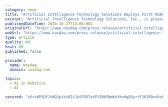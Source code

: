 ```yaml
---
category: news
title: "Artificial Intelligence Technology Solutions Deploys First ROAMEO"
excerpt: "Artificial Intelligence Technology Solutions, Inc., is pleased to announce that its wholly-owned subsidiary Robotic Assistance Devices, Inc. has deployed their first ROAMEO unit at a Fortune 500 client on the East Coast."
publishedDateTime: 2020-10-27T14:00:00Z
originalUrl: "https://www.nasdaq.com/press-release/artificial-intelligence-technology-solutions-deploys-first-roameo-2020-10-27"
webUrl: "https://www.nasdaq.com/press-release/artificial-intelligence-technology-solutions-deploys-first-roameo-2020-10-27"
type: article
quality: 49
heat: 49
published: false

provider:
  name: Nasdaq
  domain: nasdaq.com

topics:
  - AI in Robotics
  - AI

secured: "sXrcWP5QfJsNQ2piksMItJuSPD57sdfYIN8fNmKnYkndqQSy++FJK1B9uvhvQjluXM0E5uIoDuxkLVsShwbjHZsl9YttIILONvgjkhIicVO4ttUX1wKSZqS0Lx2adDdoX/T/wfzrDYgn42GjDjJ30Byy6x2FIKj6cPWGDk5swaaOKYmD0OG695dzkKdzraT18NdKCCTrIzy5DOMu7nFcgdTKca+HQrq8cEpW5NL3jxzo2LAWB5cMknwln+fIxCJFdafINajYOconexsP22+xVyITp9ZriZvQkxT5t4eE3K50IHK79m7dOkMZDAe6MX7eVBlZDIav99A93++X4hvxajtMkL87rJuwH2i472ClD5k=;SC+erszOqw2Thd+sqhQZtA=="
---
```


